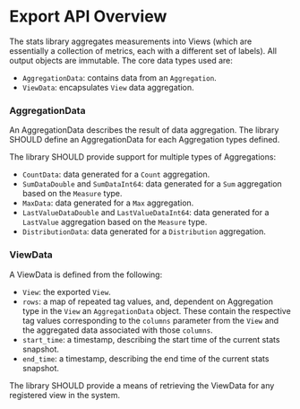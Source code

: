 # Export API Overview
The stats library aggregates measurements into Views (which are essentially a collection of
metrics, each with a different set of labels). All output objects are immutable. The core data 
types used are:
* `AggregationData`: contains data from an `Aggregation`.
* `ViewData`: encapsulates `View` data aggregation.

### AggregationData
An AggregationData describes the result of data aggregation. The library SHOULD define an
AggregationData for each Aggregation types defined.

The library SHOULD provide support for multiple types of Aggregations:
* `CountData`: data generated for a `Count` aggregation.
* `SumDataDouble` and `SumDataInt64`: data generated for a `Sum` aggregation based on the `Measure`
type.
* `MaxData`: data generated for a `Max` aggregation.
* `LastValueDataDouble` and `LastValueDataInt64`: data generated for a `LastValue` aggregation based 
on the `Measure` type.
* `DistributionData`: data generated for a `Distribution` aggregation.

### ViewData
A ViewData is defined from the following:
* `View`: the exported `View`.
* `rows`: a map of repeated tag values, and, dependent on Aggregation type in the `View` an
`AggregationData` object. These contain the respective tag values corresponding to the `columns`
parameter from the `View` and the aggregated data associated with those `columns`.
* `start_time`: a timestamp, describing the start time of the current stats snapshot.
* `end_time`: a timestamp, describing the end time of the current stats snapshot.

The library SHOULD provide a means of retrieving the ViewData for any registered view in the system.
